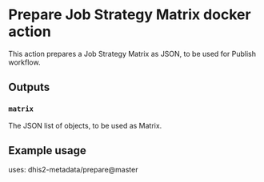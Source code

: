 # Prepare Job Strategy Matrix docker action

This action prepares a Job Strategy Matrix as JSON, to be used for Publish workflow.

## Outputs

### `matrix`

The JSON list of objects, to be used as Matrix.

## Example usage

uses: dhis2-metadata/prepare@master
